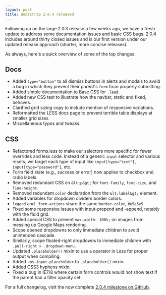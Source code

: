```yaml
---
layout: post
title: Bootstrap 2.0.4 released
---
```


Following up on the large 2.0.3 release a few weeks ago, we have a fresh update to address some documentation issues and basic CSS bugs. 2.0.4 includes around thirty closed issues and is our first version under our updated release approach (shorter, more concise releases).

As always, here's a quick overview of some of the top changes.

## Docs

- Added `type="button"` to all dismiss buttons in alerts and modals  to avoid a bug in which they prevent their parent's `form` from properly submitting.
- Added simple documentation to Base CSS for `.lead`.
- Added new CSS test to illustrate how the navbar, static and fixed, behaves.
- Clarified grid sizing copy to include mention of responsive variations.
- Reformatted the LESS docs page to prevent terrible table displays at smaller grid sizes.
- Miscellaneous typos and tweaks.

## CSS

- Refactored forms.less to make our selectors more specific for fewer overrides and less code. Instead of a generic `input` selector and various resets, we target each type of input like `input[type="text"]`, `input[type="password"]`, etc.
- Form field state (e.g., success or error) now applies to checkbox and radio labels.
- Removed redundant CSS on `&lt;p&gt;` for `font-family`, `font-size`, and `line-height`.
- Removed redundant `color` declaration from the `&lt;label&gt;` element.
- Added variables for dropdown dividers border colors.
- `legend` and `.form-actions` share the same `border-color`, `#e5e5e5`.
- Fixed some responsive issues with input-prepend and -append, notably with the fluid grid.
- Added special CSS to prevent `max-width: 100%;` on images from messing up Google Maps rendering.
- Scope opened dropdowns to only immediate children to avoid unintended cascade.
- Similarly, scope floated-right dropdowns to immediate children with `.pull-right > .dropdown-menu`.
- Updated `.placeholder()` mixin to use `&` operator in Less for proper output when compiling.
- Added `-ms-input-placeholder` to `.placeholder()` mixin.
- Added CSS3 hyphens mixin.
- Fixed a bug in IE7/8 where certain form controls would not show text if the parent had a filter opacity set.

For a full changelog, visit the now complete [2.0.4 milestone on GitHub](https://github.com/twitter/bootstrap/issues?milestone=11&state=closed).
